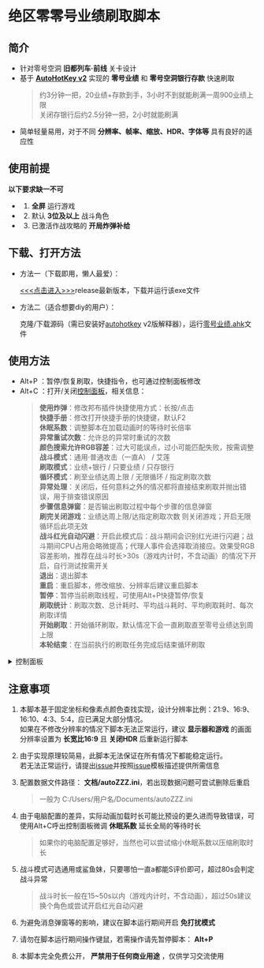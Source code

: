 # 绝区零零号业绩刷取脚本

## 简介

- 针对零号空洞 **旧都列车·前线** 关卡设计
- 基于 [**AutoHotKey v2**](https://www.autohotkey.com) 实现的 **零号业绩** 和 **零号空洞银行存款** 快速刷取
    > 约3分钟一把，20业绩+存款到手，3小时不到就能刷满一周900业绩上限
    > <br>关闭存银行后约2.5分钟一把，2小时就能刷满
- 简单轻量易用，对于不同 **分辨率、帧率、缩放、HDR、字体等** 具有良好的适应性

## 使用前提

**以下要求缺一不可**

- 1. **全屏** 运行游戏
- 2. 默认 **3位及以上** 战斗角色
- 3. 已激活作战攻略的 **开局炸弹补给**

## 下载、打开方法

- 方法一（下载即用，懒人最爱）：

    [<<<点击进入>>>](https://gitee.com/UCPr251/zzzAuto/releases/latest)release最新版本，下载并运行该exe文件

- 方法二（适合想要diy的用户）：

    克隆/下载源码（需已安装好[autohotkey](https://www.autohotkey.com) v2版解释器），运行[零号业绩.ahk](./零号业绩.ahk)文件

## 使用方法

- Alt+P ：暂停/恢复刷取，快捷指令，也可通过控制面板修改
- Alt+C ：打开/关闭[控制面板](./控制面板.jpg)，相关信息：
    > **使用炸弹**：修改邦布插件快捷使用方式：长按/点击
    > <br>**快捷手册**：修改打开快捷手册的快捷键，默认F2
    > <br>**休眠系数**：调整脚本在加载动画时的等待时长倍率
    > <br>**异常重试次数**：允许总的异常时重试的次数
    > <br>**颜色搜索允许RGB容差**：过大可能误点，过小可能匹配失败，按需调整
    > <br>**战斗模式**：通用·普通攻击（一直A） / 艾莲
    > <br>**刷取模式**：业绩+银行 / 只要业绩 / 只存银行
    > <br>**循环模式**：刷至业绩达周上限 / 无限循环 / 指定刷取次数
    > <br>**异常处理**：关闭后，任何意料之外的情况都将直接结束刷取并抛出错误，用于排查错误原因
    > <br>**步骤信息弹窗**：是否输出刷取过程中每个步骤的信息弹窗
    > <br>**刷完关闭游戏**：业绩达周上限/达指定刷取次数 则关闭游戏；开启无限循环后此项无效
    > <br>**战斗红光自动闪避**：开启此模式后：战斗期间会识别红光进行闪避；战斗期间CPU占用会略微提高；代理人事件会选择取消接应。效果受RGB容差影响，推荐在战斗时长>30s（游戏内计时，不含动画）的情况下开启，自行测试按需开关
    > <br>**退出**：退出脚本
    > <br>**重启**：重启脚本，修改缩放、分辨率后建议重启脚本
    > <br>**暂停**：暂停当前刷取线程，可使用Alt+P快捷暂停/恢复
    > <br>**刷取统计**：刷取次数、总计耗时、平均战斗耗时、平均刷取耗时、每次刷取详情
    > <br>**开始刷取**：开始循环刷取，默认情况下会一直刷取直至零号业绩达到周上限
    > <br>**本轮结束**：在当前执行的刷取任务完成后结束循环刷取

<details>
<summary>控制面板</summary>

<p align="center">
    <img width="400" src="控制面板.jpg" title="控制面板">
</p>

</details>

## 注意事项

1. 本脚本基于固定坐标和像素点颜色查找实现，设计分辨率比例：21:9、16:9、16:10、4:3、5:4，应已满足大部分情况。
<br>如果在不修改分辨率的情况下脚本无法正常运行，建议 **显示器和游戏** 的画面分辨率设置为 **长宽比16:9** 且 **关闭HDR** 后重新运行脚本

2. 由于实现原理较简易，此脚本无法保证在所有情况下都能稳定运行。
<br>若无法正常运行，请提出[issue](https://gitee.com/UCPr251/zzzAuto/issues/new?template=bug.yml)并按照[issue](https://gitee.com/UCPr251/zzzAuto/issues/new?template=bug.yml)模板描述提供所需信息

3. 配置数据文件路径： **文档/autoZZZ.ini**，若出现数据问题可尝试删除后重启
    > 一般为 C:/Users/用户名/Documents/autoZZZ.ini

4. 由于电脑配置的差异，实际动画加载时长可能比预设的更久进而导致错误，可使用Alt+C呼出控制面板微调 **休眠系数** 延长全局的等待时长
    > 如果你的电脑配置足够好，当然也可以尝试缩小休眠系数以压缩刷取时长

5. 战斗模式可选通用或鲨鱼妹，只要哪怕一直a都能S评价即可，超过80s会判定战斗异常
    > 战斗时长一般在15~50s以内（游戏内计时，不含动画），超过50s建议换个角色或尝试开启红光自动闪避

6. 为避免消息弹窗等的影响，建议在脚本运行期间开启 **免打扰模式**

7. 请勿在脚本运行期间操作键鼠，若需操作请先暂停脚本： **Alt+P**

8. 本脚本完全免费公开， **严禁用于任何商业用途** ，仅供学习交流使用
